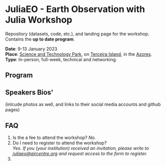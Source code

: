 # JuliaEO - Earth Observation with Julia Workshop
Repository (datasets, code, etc.), and landing page for the workshop. Contains the **up to date program**.

**Date**: 9-13 January 2023     
**Place**: [Science and Technology Park](https://terinovazores.pt/), on [Terceira Island](https://exploreterceira.com), in the [Azores](https://en.wikipedia.org/wiki/Azores).     
**Type**: In-person, full-week, technical and networking.     

## Program     

## Speakers Bios'
(inlcude photos as well, and links to their social media accounts and github pages)

## FAQ

1. Is the a fee to attend the workshop? *No.*
3. Do I need to register to attend the workshop?     
*Yes. If you (your institution) received an invitation, please write to juliaeo@aircentre.org and request access to the form to register.*     
5. 

